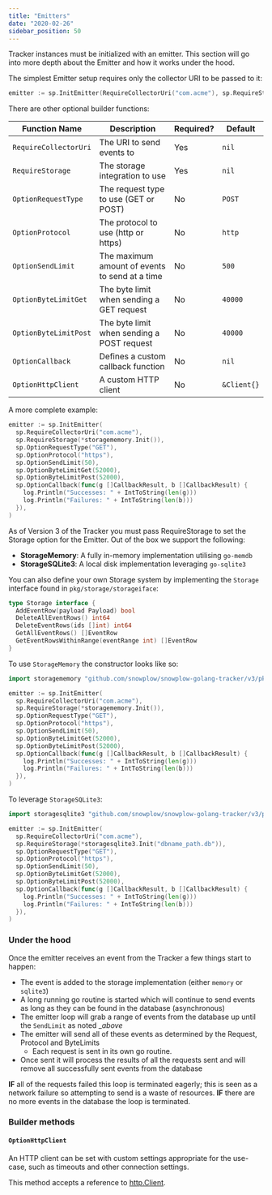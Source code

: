 ```yaml
---
title: "Emitters"
date: "2020-02-26"
sidebar_position: 50
---
```


Tracker instances must be initialized with an emitter. This section will go into more depth about the Emitter and how it works under the hood.

The simplest Emitter setup requires only the collector URI to be passed to it:

```go
emitter := sp.InitEmitter(RequireCollectorUri("com.acme"), sp.RequireStorage(*storagememory.Init()))
```

There are other optional builder functions:

| **Function Name** | **Description** | **Required?** | **Default** |
| --- | --- | --- | --- |
| `RequireCollectorUri` | The URI to send events to | Yes | `nil` |
| `RequireStorage` | The storage integration to use | Yes | `nil` |
| `OptionRequestType` | The request type to use (GET or POST) | No | `POST` |
| `OptionProtocol` | The protocol to use (http or https) | No | `http` |
| `OptionSendLimit` | The maximum amount of events to send at a time | No | `500` |
| `OptionByteLimitGet` | The byte limit when sending a GET request | No | `40000` |
| `OptionByteLimitPost` | The byte limit when sending a POST request | No | `40000` |
| `OptionCallback` | Defines a custom callback function | No | `nil` |
| `OptionHttpClient` | A custom HTTP client | No | `&Client{}` |

A more complete example:

```go
emitter := sp.InitEmitter(
  sp.RequireCollectorUri("com.acme"),
  sp.RequireStorage(*storagememory.Init()),
  sp.OptionRequestType("GET"),
  sp.OptionProtocol("https"),
  sp.OptionSendLimit(50),
  sp.OptionByteLimitGet(52000),
  sp.OptionByteLimitPost(52000),
  sp.OptionCallback(func(g []CallbackResult, b []CallbackResult) {
    log.Println("Successes: " + IntToString(len(g)))
    log.Println("Failures: " + IntToString(len(b)))
  }),
)
```

As of Version 3 of the Tracker you must pass RequireStorage to set the Storage option for the Emitter. Out of the box we support the following:

- **StorageMemory**: A fully in-memory implementation utilising `go-memdb`
- **StorageSQLite3**: A local disk implementation leveraging `go-sqlite3`

You can also define your own Storage system by implementing the `Storage` interface found in `pkg/storage/storageiface`:

```go
type Storage interface {
  AddEventRow(payload Payload) bool
  DeleteAllEventRows() int64
  DeleteEventRows(ids []int) int64
  GetAllEventRows() []EventRow
  GetEventRowsWithinRange(eventRange int) []EventRow
}
```

To use `StorageMemory` the constructor looks like so:

```go
import storagememory "github.com/snowplow/snowplow-golang-tracker/v3/pkg/storage/memory"

emitter := sp.InitEmitter(
  sp.RequireCollectorUri("com.acme"),
  sp.RequireStorage(*storagememory.Init()),
  sp.OptionRequestType("GET"),
  sp.OptionProtocol("https"),
  sp.OptionSendLimit(50),
  sp.OptionByteLimitGet(52000),
  sp.OptionByteLimitPost(52000),
  sp.OptionCallback(func(g []CallbackResult, b []CallbackResult) {
    log.Println("Successes: " + IntToString(len(g)))
    log.Println("Failures: " + IntToString(len(b)))
  }),
)
```

To leverage `StorageSQLite3`:

```go
import storagesqlite3 "github.com/snowplow/snowplow-golang-tracker/v3/pkg/storage/sqlite3"

emitter := sp.InitEmitter(
  sp.RequireCollectorUri("com.acme"),
  sp.RequireStorage(*storagesqlite3.Init("dbname_path.db")),
  sp.OptionRequestType("GET"),
  sp.OptionProtocol("https"),
  sp.OptionSendLimit(50),
  sp.OptionByteLimitGet(52000),
  sp.OptionByteLimitPost(52000),
  sp.OptionCallback(func(g []CallbackResult, b []CallbackResult) {
    log.Println("Successes: " + IntToString(len(g)))
    log.Println("Failures: " + IntToString(len(b)))
  }),
)
```

### Under the hood

Once the emitter receives an event from the Tracker a few things start to happen:

- The event is added to the storage implementation (either `memory` or `sqlite3`)
- A long running go routine is started which will continue to send events as long as they can be found in the database (asynchronous)
- The emitter loop will grab a range of events from the database up until the `SendLimit` as noted __above_
- The emitter will send all of these events as determined by the Request, Protocol and ByteLimits
    - Each request is sent in its own go routine.
- Once sent it will process the results of all the requests sent and will remove all successfully sent events from the database

**IF** all of the requests failed this loop is terminated eagerly; this is seen as a network failure so attempting to send is a waste of resources. **IF** there are no more events in the database the loop is terminated.

### Builder methods

#### `OptionHttpClient`

An HTTP client can be set with custom settings appropriate for the use-case, such as timeouts and other connection settings.

This method accepts a reference to [http.Client](https://golang.org/pkg/net/http/#Client).
